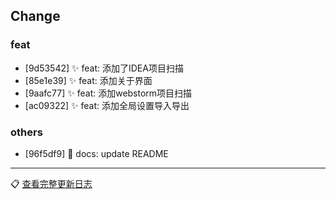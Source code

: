 ## Change

### feat
- [9d53542] ✨ feat: 添加了IDEA项目扫描
- [85e1e39] ✨ feat: 添加关于界面
- [9aafc77] ✨ feat: 添加webstorm项目扫描
- [ac09322] ✨ feat: 添加全局设置导入导出

### others
- [96f5df9] 📄 docs: update README

---
📋 [查看完整更新日志](https://github.com/caolib/my-tools/compare/v1.3.0...v1.3.1)

